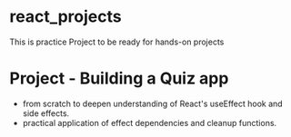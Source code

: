 # react_projects
This is practice Project to be ready for hands-on projects

# Project - Building a Quiz app
- from scratch to deepen understanding of React's useEffect hook and side effects.
- practical application of effect dependencies and cleanup functions.
